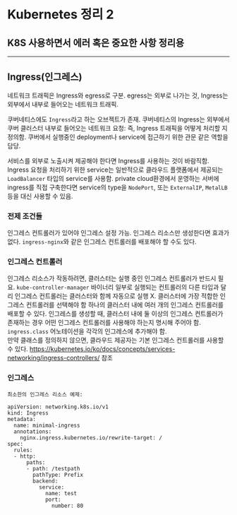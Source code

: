 Kubernetes 정리 2
=====
K8S 사용하면서 에러 혹은 중요한 사항 정리용
-----
*****
## Ingress(인그레스)

네트워크 트래픽은 Ingress와 egress로 구분. egress는 외부로 나가는 것, Ingress는 외부에서 내부로 들어오는 네트워크 트래픽.  
  
쿠버네티스에도 `Ingress`라고 하는 오브젝트가 존재. 쿠버네티스의 Ingress는 외부에서 쿠버 클러스터 내부로 들어오는 네트워크 요청:
즉, Ingress 트래픽을 어떻게 처리할 지 정의함. 쿠버에서 실행중인 deployment나 service에 접근하기 위한 관문 같은 역할을 담당.

서비스를 외부로 노출시켜 제공해야 한다면 Ingress를 사용하는 것이 바람직함. Ingress 요청을 처리하기 위한 service는 일반적으로 
클라우드 플랫폼에서 제공되는 `LoadBalancer` 타입의 service를 사용함. private cloud환경에서 운영하는 서버에 ingress를 직접 구축한다면
service의 type을 `NodePort`, 또는 `ExternalIP`, `MetalLB`등을 대신 사용할 수 있음.

### 전제 조건들
인그레스 컨트롤러가 있어야 인그레스 설정 가능. 인그레스 리소스만 생성한다면 효과가 없다. `ingress-nginx`와 같은 인그레스 컨트롤러를 
배포해야 할 수도 있다.

### 인그레스 컨트롤러
인그레스 리소스가 작동하려면, 클러스터는 실행 중인 인그레스 컨트롤러가 반드시 필요. `kube-controller-manager` 바이너리 일부로 실행되는
컨트롤러의 다른 타입과 달리 인그레스 컨트롤러는 클러스터와 함께 자동으로 실행 X. 클러스터에 가장 적합한 인그레스 컨트롤러를 선택해야 함
하나의 클러스터 내에 여러 개의 인그레스 컨트롤러를 배포할 수 있다. 인그레스를 생성할 때, 클러스터 내에 둘 이상의 인그레스 컨트롤러가 존재하는 경우
어떤 인그레스 컨트롤러를 사용해야 하는지 명시해 주어야 함. `ingress.class` 어노테이션을 각각의 인그레스에 추가해야 함.  
만약 클래스를 정의하지 않으면, 클라우드 제공자는 기본 인그레스 컨트롤러를 사용할 수 있다.
https://kubernetes.io/ko/docs/concepts/services-networking/ingress-controllers/ 참조

### 인그레스  
```
최소한의 인그레스 리소스 예제:

apiVersion: networking.k8s.io/v1
kind: Ingress
metadata:
  name: minimal-ingress
  annotations:
    nginx.ingress.kubernetes.io/rewrite-target: /
spec:
  rules:
  - http:
      paths:
      - path: /testpath
        pathType: Prefix
        backend:
          service:
            name: test
            port:
              number: 80
```





